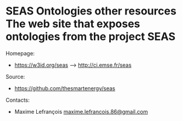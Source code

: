 SEAS Ontologies other resources
The web site that exposes ontologies from the project SEAS
===

Homepage:
* https://w3id.org/seas --> http://ci.emse.fr/seas

Source:
* https://github.com/thesmartenergy/seas

Contacts: 
* Maxime Lefrançois <maxime.lefrancois.86@gmail.com>
